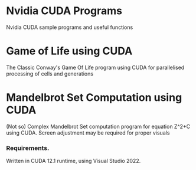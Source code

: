 # Nvidia CUDA Programs             
Nvidia CUDA sample programs and useful functions         
   
# Game of Life using CUDA       
The Classic Conway's Game Of Life program using CUDA for parallelised processing of cells and generations

# Mandelbrot Set Computation using CUDA
(Not so) Complex Mandelbrot Set computation program for equation Z^2+C using CUDA.
Screen adjustment may be required for proper visuals 

### Requirements.  
Written in CUDA 12.1 runtime, using Visual Studio 2022.
